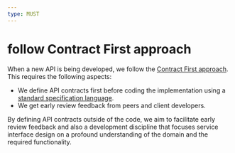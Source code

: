 ```yaml
---
type: MUST
---
```


# follow Contract First approach

When a new API is being developed, we follow the [Contract First approach](guidelines/100_core-principles/contract-first.md).
This requires the following aspects:

- We define API contracts first before coding the implementation using a [standard specification language](guidelines/200_general-guidelines/203_must-provide-api-specification-using-openapi.md).
- We get early review feedback from peers and client developers.

By defining API contracts outside of the code, we aim to facilitate early review feedback and also a development discipline that focuses service interface design on a profound understanding of the domain and the required functionality.
